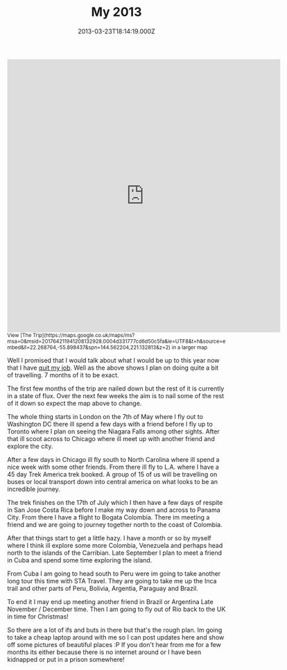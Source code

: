 ﻿---
coverImage: /images/fallback-post-header.png
date: "2013-03-23T18:14:19.000Z"
tags: []
title: My 2013
oldUrl: /2013-trip/my-2013
---

<iframe src="https://maps.google.co.uk/maps/ms?msa=0&amp;msid=201764211941208132928.0004d331777cd6d50c5fa&amp;ie=UTF8&amp;t=h&amp;source=embed&amp;ll=22.268764,-55.898437&amp;spn=144.562204,221.132813&amp;z=2&amp;output=embed" height="630" width="630" frameborder="0" marginwidth="0" marginheight="0" scrolling="no"></iframe>
<small>View [The Trip](https://maps.google.co.uk/maps/ms?msa=0&amp;msid=201764211941208132928.0004d331777cd6d50c5fa&amp;ie=UTF8&amp;t=h&amp;source=embed&amp;ll=22.268764,-55.898437&amp;spn=144.562204,221.132813&amp;z=2) in a larger map</small>

Well I promised that I would talk about what I would be up to this year now that I have [quit my job](/posts/goodbye-playdemic/). Well as the above shows I plan on doing quite a bit of travelling. 7 months of it to be exact.

<!-- more -->

The first few months of the trip are nailed down but the rest of it is currently in a state of flux. Over the next few weeks the aim is to nail some of the rest of it down so expect the map above to change.

The whole thing starts in London on the 7th of May where I fly out to Washington DC there ill spend a few days with a friend before I fly up to Toronto where I plan on seeing the Niagara Falls among other sights. After that ill scoot across to Chicago where ill meet up with another friend and explore the city.

After a few days in Chicago ill fly south to North Carolina where ill spend a nice week with some other friends. From there ill fly to L.A. where I have a 45 day Trek America trek booked. A group of 15 of us will be travelling on buses or local transport down into central america on what looks to be an incredible journey.

The trek finishes on the 17th of July which I then have a few days of respite in San Jose Costa Rica before I make my way down and across to Panama City. From there I have a flight to Bogata Colombia. There im meeting a friend and we are going to journey together north to the coast of Colombia.

After that things start to get a little hazy. I have a month or so by myself where I think ill explore some more Colombia, Venezuela and perhaps head north to the islands of the Carribian. Late September I plan to meet a friend in Cuba and spend some time exploring the island.

From Cuba I am going to head south to Peru were im going to take another long tour this time with STA Travel. They are going to take me up the Inca trail and other parts of Peru, Bolivia, Argentia, Paraguay and Brazil.

To end it I may end up meeting another friend in Brazil or Argentina Late November / December time. Then I am going to fly out of Rio back to the UK in time for Christmas!

So there are a lot of ifs and buts in there but that's the rough plan. Im going to take a cheap laptop around with me so I can post updates here and show off some pictures of beautiful places :P If you don't hear from me for a few months its either because there is no internet around or I have been kidnapped or put in a prison somewhere!
